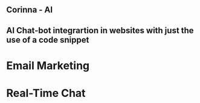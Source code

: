 ## Corinna - AI
## AI Chat-bot integrartion in websites with just the use of a code snippet<br/>
# Email Marketing
# Real-Time Chat







